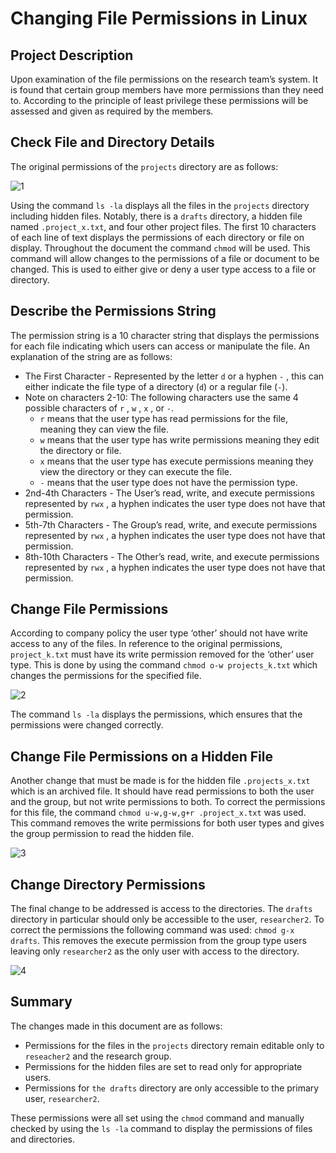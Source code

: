 # Changing File Permissions in Linux

## Project Description

Upon examination of the file permissions on the research team’s system. It is found that certain group members have more permissions than they need to. According to the principle of least privilege these permissions will be assessed and given as required by the members. 

## Check File and Directory Details
The original permissions of the `projects` directory are as follows:

![1](https://github.com/RafUrera/LinuxFilePermissionsPortfolio/assets/161657613/76fe2238-5ec3-4b0d-bc7b-89bc76a7ba24)

Using the command `ls -la` displays all the files in the `projects` directory including hidden files. Notably, there is a `drafts` directory, a hidden file named `.project_x.txt`, and four other project files. The first 10 characters of each line of text displays the permissions of each directory or file on display.
Throughout the document the command `chmod` will be used. This command will allow changes to the permissions of a file or document to be changed. This is used to either give or deny a user type access to a file or directory. 

## Describe the Permissions String

The permission string is a 10 character string that displays the permissions for each file indicating which users can access or manipulate the file. An explanation of the string are as follows:
* The First Character - Represented by the letter `d` or a hyphen `-` , this can either indicate the file type of a directory (`d`) or a regular file (`-`). 
* Note on characters 2-10: The following characters use the same 4 possible characters of `r` , `w` ,  `x` , or `-`. 
  * `r` means that the user type has read permissions for the file, meaning they can view the file. 
  * `w` means that the user type has write permissions meaning they edit the directory or file. 
  * `x` means that the user type has execute permissions meaning they view the directory or they can execute the file.
  * `-` means that the user type does not have the permission type.
* 2nd-4th Characters - The User’s read, write, and execute permissions represented by `rwx` , a hyphen indicates the user type does not have that permission.
* 5th-7th Characters - The Group’s read, write, and execute permissions represented by `rwx` , a hyphen indicates the user type does not have that permission.
* 8th-10th Characters - The Other’s read, write, and execute permissions represented by `rwx` , a hyphen indicates the user type does not have that permission.


## Change File Permissions
According to company policy the user type ‘other’ should not have write access to any of the files. In reference to the original permissions, `project_k.txt` must have its write permission removed for the ‘other’ user type.
This is done by using the command `chmod o-w projects_k.txt` which changes the permissions for the specified file. 

![2](https://github.com/RafUrera/LinuxFilePermissionsPortfolio/assets/161657613/bd1c1247-d3d8-4cf3-b7e1-6ebbd16887ed)

The command `ls -la` displays the permissions, which ensures that the permissions were changed correctly.

## Change File Permissions on a Hidden File

Another change that must be made is for the hidden file `.projects_x.txt` which is an archived file. It should have read permissions to both the user and the group, but not write permissions to both. 
To correct the permissions for this file, the command `chmod u-w,g-w,g+r .project_x.txt` was used. This command removes the write permissions for both user types and gives the group permission to read the hidden file.

![3](https://github.com/RafUrera/LinuxFilePermissionsPortfolio/assets/161657613/a2fe2692-df06-42b3-a456-3ec75397852b)

## Change Directory Permissions

The final change to be addressed is access to the directories. The `drafts` directory in particular should only be accessible to the user, `researcher2`. To correct the permissions the following command was used: `chmod g-x drafts`. This removes the execute permission from the group type users leaving only `researcher2` as the only user with access to the directory.

![4](https://github.com/RafUrera/LinuxFilePermissionsPortfolio/assets/161657613/5b8a24f0-9217-4e66-8d4c-2cda102d5f0a)

## Summary

The changes made in this document are as follows: 
* Permissions for the files in the `projects` directory remain editable only to `reseacher2` and the research group. 
* Permissions for the hidden files are set to read only for appropriate users.
* Permissions for `the drafts` directory are only accessible to the primary user, `researcher2`.

These permissions were all set using the `chmod` command and manually checked by using the `ls -la` command to display the permissions of files and directories.

